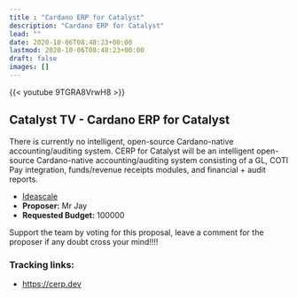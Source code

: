 ```yaml
---
title : "Cardano ERP for Catalyst"
description: "Cardano ERP for Catalyst"
lead: ""
date: 2020-10-06T08:48:23+00:00
lastmod: 2020-10-06T08:48:23+00:00
draft: false
images: []
---
```


{{<  youtube 9TGRA8VrwH8 >}}

## Catalyst TV - Cardano ERP for Catalyst

There is currently no intelligent, open-source Cardano-native accounting/auditing system. CERP for Catalyst will be an intelligent open-source Cardano-native accounting/auditing system consisting of a GL, COTI Pay integration, funds/revenue receipts modules, and financial + audit reports.

- [Ideascale](https://cardano.ideascale.com/c/idea/417654)
- **Proposer:** Mr Jay
- **Requested Budget:** 100000

Support the team by voting for this proposal, leave a comment for the proposer if any doubt cross your mind!!!!

### Tracking links:

- <https://cerp.dev>



